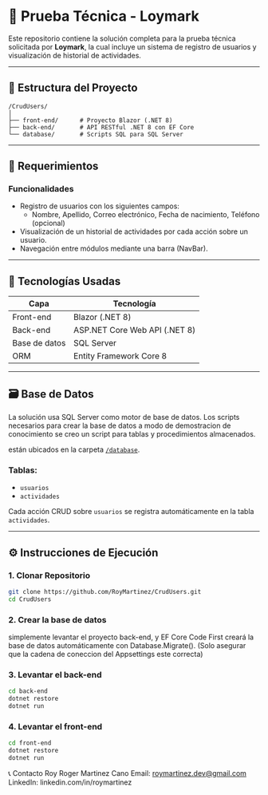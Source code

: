# 🧪 Prueba Técnica - Loymark

Este repositorio contiene la solución completa para la prueba técnica solicitada por **Loymark**, la cual incluye un sistema de registro de usuarios y visualización de historial de actividades.

---

## 📂 Estructura del Proyecto

```plaintext
/CrudUsers/
│
├── front-end/      # Proyecto Blazor (.NET 8)
├── back-end/       # API RESTful .NET 8 con EF Core
└── database/       # Scripts SQL para SQL Server
```

---

## 🧾 Requerimientos

### Funcionalidades
- Registro de usuarios con los siguientes campos:
  - Nombre, Apellido, Correo electrónico, Fecha de nacimiento, Teléfono (opcional)
- Visualización de un historial de actividades por cada acción sobre un usuario.
- Navegación entre módulos mediante una barra (NavBar).

---

## 🚀 Tecnologías Usadas

| Capa         | Tecnología                  |
|--------------|------------------------------|
| Front-end    | Blazor (.NET 8)              |
| Back-end     | ASP.NET Core Web API (.NET 8)|
| Base de datos| SQL Server                   |
| ORM          | Entity Framework Core 8      |

---

## 🗃️ Base de Datos

La solución usa SQL Server como motor de base de datos. Los scripts necesarios para crear la base de datos a modo de demostracion de conocimiento se creo un script para tablas y procedimientos almacenados.

están ubicados en la carpeta [`/database`](./database).

### Tablas:
- `usuarios`
- `actividades`

Cada acción CRUD sobre `usuarios` se registra automáticamente en la tabla `actividades`.

---

## ⚙️ Instrucciones de Ejecución

### 1. Clonar Repositorio
```bash
git clone https://github.com/RoyMartinez/CrudUsers.git
cd CrudUsers
```

### 2. Crear la base de datos
simplemente levantar el proyecto back-end, y EF Core Code First creará la base de datos automáticamente con Database.Migrate().
(Solo asegurar que la cadena de coneccion del Appsettings este correcta)

### 3. Levantar el back-end
```bash
cd back-end
dotnet restore
dotnet run
```
### 4. Levantar el front-end
```bash
cd front-end
dotnet restore
dotnet run
```

📞 Contacto
Roy Roger Martinez Cano
Email: roymartinez.dev@gmail.com
LinkedIn: linkedin.com/in/roymartinez
